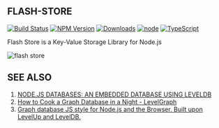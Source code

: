 FLASH-STORE
-----------

[![Build Status](https://travis-ci.org/zixia/flash-store.svg?branch=master)](https://travis-ci.org/zixia/flash-store) [![NPM Version](https://badge.fury.io/js/flash-store.svg)](https://badge.fury.io/js/flash-store) [![Downloads](http://img.shields.io/npm/dm/flash-store.svg?style=flat-square)](https://npmjs.org/package/flash-store) [![node](https://img.shields.io/node/v/facenet.svg?maxAge=604800)](https://nodejs.org/) [![TypeScript](https://img.shields.io/badge/%3C%2F%3E-TypeScript-blue.svg)](https://www.typescriptlang.org/)

Flash Store is a Key-Value Storage Library for Node.js

![flash store](https://zixia.github.io/flash-store/images/flash-store.png)

SEE ALSO
--------

1. [NODE.JS DATABASES: AN EMBEDDED DATABASE USING LEVELDB](https://blog.yld.io/2016/10/24/node-js-databases-an-embedded-database-using-leveldb)
1. [How to Cook a Graph Database in a Night - LevelGraph](http://nodejsconfit.levelgraph.io/)
1. [Graph database JS style for Node.js and the Browser. Built upon LevelUp and LevelDB.](https://github.com/levelgraph/levelgraph)

